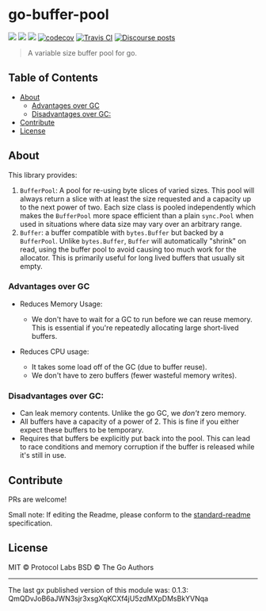 go-buffer-pool
==================

[![](https://img.shields.io/badge/made%20by-Protocol%20Labs-blue.svg?style=flat-square)](https://protocol.ai)
[![](https://img.shields.io/badge/project-libp2p-yellow.svg?style=flat-square)](https://libp2p.io/)
[![](https://img.shields.io/badge/freenode-%23libp2p-yellow.svg?style=flat-square)](https://webchat.freenode.net/?channels=%23libp2p)
[![codecov](https://codecov.io/gh/libp2p/go-buffer-pool/branch/master/graph/badge.svg)](https://codecov.io/gh/libp2p/go-buffer-pool)
[![Travis CI](https://travis-ci.org/libp2p/go-buffer-pool.svg?branch=master)](https://travis-ci.org/libp2p/go-buffer-pool)
[![Discourse posts](https://img.shields.io/discourse/https/discuss.libp2p.io/posts.svg)](https://discuss.libp2p.io)

> A variable size buffer pool for go.

## Table of Contents

- [About](#about)
    - [Advantages over GC](#advantages-over-gc)
    - [Disadvantages over GC:](#disadvantages-over-gc)
- [Contribute](#contribute)
- [License](#license)

## About

This library provides:

1. `BufferPool`: A pool for re-using byte slices of varied sizes. This pool will always return a slice with at least the size requested and a capacity up to the next power of two. Each size class is pooled independently which makes the `BufferPool` more space efficient than a plain `sync.Pool` when used in situations where data size may vary over an arbitrary range. 
2. `Buffer`: a buffer compatible with `bytes.Buffer` but backed by a `BufferPool`. Unlike `bytes.Buffer`, `Buffer` will automatically "shrink" on read, using the buffer pool to avoid causing too much work for the allocator. This is primarily useful for long lived buffers that usually sit empty.

### Advantages over GC

* Reduces Memory Usage:
  * We don't have to wait for a GC to run before we can reuse memory. This is essential if you're repeatedly allocating large short-lived buffers.

* Reduces CPU usage:
  * It takes some load off of the GC (due to buffer reuse).
  * We don't have to zero buffers (fewer wasteful memory writes).

### Disadvantages over GC:

* Can leak memory contents. Unlike the go GC, we *don't* zero memory.
* All buffers have a capacity of a power of 2. This is fine if you either expect these buffers to be temporary.
* Requires that buffers be explicitly put back into the pool. This can lead to race conditions and memory corruption if the buffer is released while it's still in use.

## Contribute

PRs are welcome!

Small note: If editing the Readme, please conform to the [standard-readme](https://github.com/RichardLitt/standard-readme) specification.

## License

MIT © Protocol Labs
BSD © The Go Authors

---

The last gx published version of this module was: 0.1.3: QmQDvJoB6aJWN3sjr3xsgXqKCXf4jU5zdMXpDMsBkYVNqa
